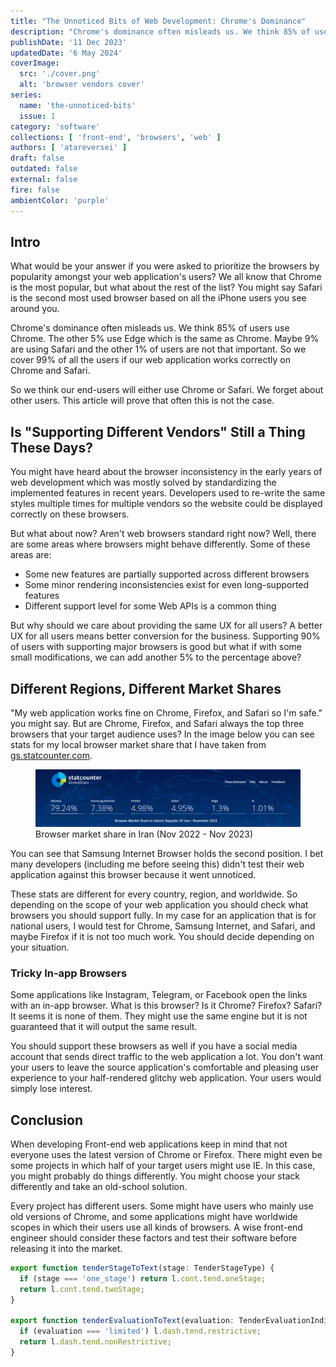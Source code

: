 ```yaml
---
title: "The Unnoticed Bits of Web Development: Chrome's Dominance"
description: "Chrome's dominance often misleads us. We think 85% of users use Chrome. But is that always the case?"
publishDate: '11 Dec 2023'
updatedDate: '6 May 2024'
coverImage:
  src: './cover.png'
  alt: 'browser vendors cover'
series:
  name: 'the-unnoticed-bits'
  issue: 1
category: 'software'
collections: [ 'front-end', 'browsers', 'web' ]
authors: [ 'atareversei' ]
draft: false
outdated: false
external: false
fire: false
ambientColor: 'purple'
---
```


## Intro

What would be your answer if you were asked to prioritize the browsers by popularity amongst your web application's
users? We all know that Chrome is the most popular, but what about the rest of the list? You might say Safari is the
second most used browser based on all the iPhone users you see around you.

Chrome's dominance often misleads us. We think 85% of users use Chrome. The other 5% use Edge which is the same as
Chrome. Maybe 9% are using Safari and the other 1% of users are not that important. So we cover 99% of all the users if
our web application works correctly on Chrome and Safari.

So we think our end-users will either use Chrome or Safari. We forget about other users. This article will prove that
often this is not the case.

## Is "Supporting Different Vendors" Still a Thing These Days?

You might have heard about the browser inconsistency in the early years of web development which was mostly solved by
standardizing the implemented features in recent years. Developers used to re-write the same styles multiple times for
multiple vendors so the website could be displayed correctly on these browsers.

But what about now? Aren't web browsers standard right now? Well, there are some areas where browsers might behave
differently. Some of these areas are:

- Some new features are partially supported across different browsers
- Some minor rendering inconsistencies exist for even long-supported features
- Different support level for some Web APIs is a common thing

But why should we care about providing the same UX for all users? A better UX for all users means better conversion for
the business. Supporting 90% of users with supporting major browsers is good but what if with some small modifications,
we can add another 5% to the percentage above?

## Different Regions, Different Market Shares

"My web application works fine on Chrome, Firefox, and Safari so I'm safe." you might say. But are Chrome, Firefox, and
Safari always the top three browsers that your target audience uses? In the image below you can see stats for my local
browser market share that I have taken from [gs.statcounter.com](https://gs.statcounter.com).

<figure>
    <img alt="gstat browser market share in Iran" src="/src/content/posts/software/browser-vendors/gstat.png" />
    <figcaption>
        Browser market share in Iran (Nov 2022 - Nov 2023)
    </figcaption>
</figure>

You can see that Samsung Internet Browser holds the second position. I bet many developers (including me before seeing
this) didn't test their web application against this browser because it went unnoticed.

These stats are different for every country, region, and worldwide. So depending on the scope of your web application
you should check what browsers you should support fully. In my case for an application that is for national users, I
would test for Chrome, Samsung Internet, and Safari, and maybe Firefox if it is not too much work. You should decide
depending on your situation.

### Tricky In-app Browsers

Some applications like Instagram, Telegram, or Facebook open the links with an in-app browser. What is this browser? Is
it Chrome? Firefox? Safari? It seems it is none of them. They might use the same engine but it is not guaranteed that it
will output the same result.

You should support these browsers as well if you have a social media account that sends direct traffic to the web
application a lot. You don't want your users to leave the source application's comfortable and pleasing user experience
to your half-rendered glitchy web application. Your users would simply lose interest.

## Conclusion

When developing Front-end web applications keep in mind that not everyone uses the latest version of Chrome or Firefox.
There might even be some projects in which half of your target users might use IE. In this case, you might probably do
things differently. You might choose your stack differently and take an old-school solution.

Every project has different users. Some might have users who mainly use old versions of Chrome, and some applications
might have worldwide scopes in which their users use all kinds of browsers. A wise front-end engineer should consider
these factors and test their software before releasing it into the market.

```ts
export function tenderStageToText(stage: TenderStageType) {
  if (stage === 'one_stage') return l.cont.tend.oneStage;
  return l.cont.tend.twoStage;
}

export function tenderEvaluationToText(evaluation: TenderEvaluationIndicators) {
  if (evaluation === 'limited') l.dash.tend.restrictive;
  return l.dash.tend.nonRestrictive;
}

```
